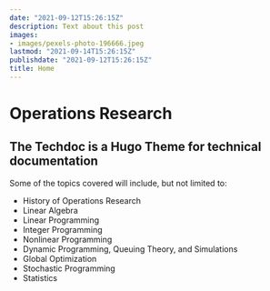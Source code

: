 ```yaml
---
date: "2021-09-12T15:26:15Z"
description: Text about this post
images:
- images/pexels-photo-196666.jpeg
lastmod: "2021-09-14T15:26:15Z"
publishdate: "2021-09-12T15:26:15Z"
title: Home
---
```


# Operations Research

## The Techdoc is a Hugo Theme for technical documentation

Some of the topics covered will include, but not limited to:

* History of Operations Research 
* Linear Algebra
* Linear Programming
* Integer Programming
* Nonlinear Programming
* Dynamic Programming, Queuing Theory, and Simulations
* Global Optimization
* Stochastic Programming
* Statistics